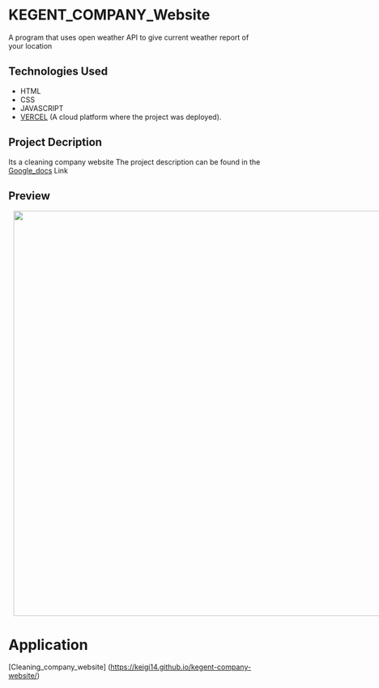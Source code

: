 # KEGENT_COMPANY_Website
A program that uses open weather API to give current weather report of your location

## Technologies Used
  - HTML
  - CSS
  - JAVASCRIPT
  - [VERCEL](https://vercel.com/home) (A cloud platform where the project was deployed).

## Project Decription 
Its a cleaning company website
The project description can be found in the [Google_docs](https://docs.google.com/document/d/1zWrzzyWljvL7xmzQc3CZfyxLIs0MDXZRs12mJYbG1zA/edit?usp=sharing) Link

## Preview
<div style="display:flex">
     <div style="flex:1;padding-left:10px;">
          <img src="https://github.com/keigi14/kegent-company-website/blob/main/imgs/cleanin-tools.jpg?raw=true" width="800"/>
     </div>
</div>

# Application 
[Cleaning_company_website] (https://keigi14.github.io/kegent-company-website/)
